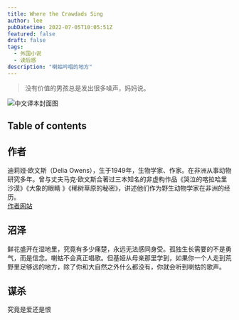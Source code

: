 ```yaml
---
title: Where the Crawdads Sing
author: lee
pubDatetime: 2022-07-05T10:05:51Z
featured: false
draft: false
tags:
  - 外国小说
  - 读后感
description: "喇蛄吟唱的地方"
---
```

> 没有价值的男孩总是发出很多噪声，妈妈说。

![中文译本封面图](@assets/images/WHERE_THE_CRAWDADS_SING.JPG)

## Table of contents

## 作者
迪莉娅·欧文斯（Delia Owens），生于1949年，生物学家、作家。在非洲从事动物研究多年。曾与丈夫马克·欧文斯合著过三本知名的非虚构作品《哭泣的喀拉哈里沙漠》《大象的眼睛 》《稀树草原的秘密》，讲述他们作为野生动物学家在非洲的经历。  
<a href="https://www.deliaowens.com/">作者网站</a>

## 沼泽
鲜花盛开在湿地里，究竟有多少痛楚，永远无法感同身受。孤独生长需要的不是勇气，而是信念。喇蛄不会真正唱歌。但基娅从母亲那里学到，如果你一个人走到荒野里足够远的地方，除了你和大自然之外什么都没有，你就会听到喇蛄的歌声。

## 谋杀
究竟是爱还是恨